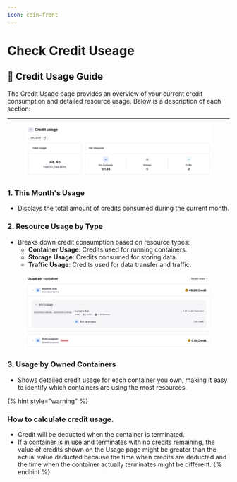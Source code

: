 ```yaml
---
icon: coin-front
---
```


# Check Credit Useage



## 📘 **Credit Usage Guide**

The Credit Usage page provides an overview of your current credit consumption and detailed resource usage. Below is a description of each section:

***

<figure><img src="../../.gitbook/assets/image (3) (1).png" alt=""><figcaption></figcaption></figure>

### **1. This Month's Usage**

* Displays the total amount of credits consumed during the current month.

### **2. Resource Usage by Type**

* Breaks down credit consumption based on resource types:
  * **Container Usage**: Credits used for running containers.
  * **Storage Usage**: Credits consumed for storing data.
  * **Traffic Usage**: Credits used for data transfer and traffic.

<figure><img src="../../.gitbook/assets/image (2) (1).png" alt=""><figcaption></figcaption></figure>

### **3. Usage by Owned Containers**

* Shows detailed credit usage for each container you own, making it easy to identify which containers are using the most resources.

{% hint style="warning" %}
### How to calculate credit usage.

* Credit will be deducted when the container is terminated.
* If a container is in use and terminates with no credits remaining, the value of credits shown on the Usage page might be greater than the actual value deducted because the time when credits are deducted and the time when the container actually terminates might be different.
{% endhint %}

